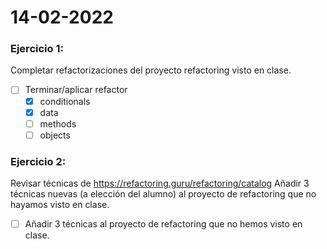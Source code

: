 # 14-02-2022

### Ejercicio 1:
Completar refactorizaciones del proyecto refactoring visto en clase.
- [ ] Terminar/aplicar refactor
  - [X] conditionals
  - [X] data
  - [ ] methods
  - [ ] objects

### Ejercicio 2:
Revisar técnicas de https://refactoring.guru/refactoring/catalog
Añadir 3 técnicas nuevas (a elección del alumno) al proyecto de refactoring que no hayamos visto en clase.
  - [ ] Añadir 3 técnicas al proyecto de refactoring que no hemos visto en clase.
